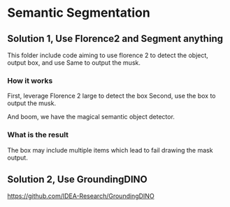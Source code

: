 # Semantic Segmentation

## Solution 1, Use Florence2 and Segment anything
This folder include code aiming to use florence 2 to detect the object, output box, and use Same to output the musk.

### How it works

First, leverage Florence 2 large to detect the box
Second, use the box to output the musk.

And boom, we have the magical semantic object detector.

### What is the result

The box may include multiple items which lead to fail drawing the mask output. 


## Solution 2, Use GroundingDINO
https://github.com/IDEA-Research/GroundingDINO